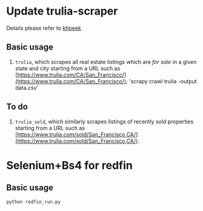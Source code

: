 # Update trulia-scraper
Details please refer to [khpeek](https://github.com/khpeek/trulia-scraper)

## Basic usage
1. `trulia`, which scrapes all real estate listings which are _for sale_ in a given state and city starting from a URL such as [https://www.trulia.com/CA/San_Francisco/](https://www.trulia.com/CA/San_Francisco/);
'scrapy crawl trulia -output data.csv'

## To do
1. `trulia_sold`, which similarly scrapes listings of recently _sold_ properties starting from a URL such as [https://www.trulia.com/sold/San_Francisco,CA/](https://www.trulia.com/sold/San_Francisco,CA/).


# Selenium+Bs4 for redfin
## Basic usage
`python redfin_run.py`